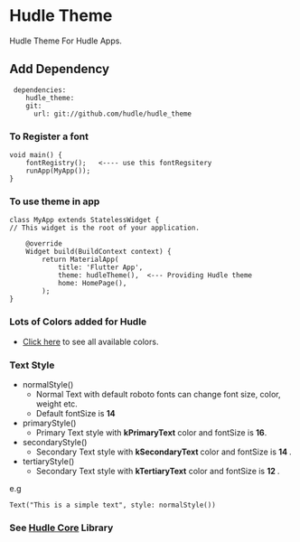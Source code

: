 # Hudle Theme

Hudle Theme For Hudle Apps.

## Add Dependency
   
     dependencies:
        hudle_theme:
        git:
          url: git://github.com/hudle/hudle_theme



### To Register a font

    void main() {
        fontRegistry();   <---- use this fontRegsitery
        runApp(MyApp());
    }

### To use theme in app

    class MyApp extends StatelessWidget {
    // This widget is the root of your application.

        @override
        Widget build(BuildContext context) {
            return MaterialApp(
                title: 'Flutter App',
                theme: hudleTheme(),  <--- Providing Hudle theme
                home: HomePage(),
            );
    }


### Lots of Colors added for Hudle
    
* [Click here](https://github.com/hudle/hudle_theme/blob/master/lib/src/hudle_colors.dart) to see all available colors.

### Text Style
* normalStyle() 
  - Normal Text with default roboto fonts can change font size, color, weight etc. 
  - Default fontSize is  <b> 14 </b>
* primaryStyle() 
  - Primary Text style with <b>kPrimaryText</b> color and fontSize is <b>16</b>.
* secondaryStyle()
  - Secondary Text style with  <b>kSecondaryText </b> color and fontSize is  <b>14 </b>.
* tertiaryStyle()
  - Secondary Text style with  <b>kTertiaryText</b> color and fontSize is  <b>12 </b>.

e.g

    Text("This is a simple text", style: normalStyle())


### See [Hudle Core](https://github.com/hudle/hudle_core) Library 